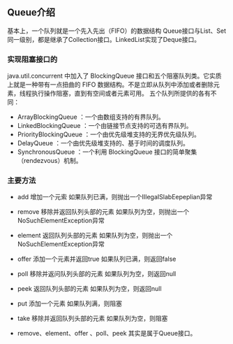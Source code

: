 ## Queue介绍
基本上，一个队列就是一个先入先出（FIFO）的数据结构
Queue接口与List、Set同一级别，都是继承了Collection接口。LinkedList实现了Deque接口。
### 实现阻塞接口的
java.util.concurrent 中加入了 BlockingQueue 接口和五个阻塞队列类。它实质上就是一种带有一点扭曲的 FIFO 数据结构。不是立即从队列中添加或者删除元素，线程执行操作阻塞，直到有空间或者元素可用。
五个队列所提供的各有不同：
* ArrayBlockingQueue ：一个由数组支持的有界队列。
* LinkedBlockingQueue ：一个由链接节点支持的可选有界队列。
* PriorityBlockingQueue ：一个由优先级堆支持的无界优先级队列。
* DelayQueue ：一个由优先级堆支持的、基于时间的调度队列。
* SynchronousQueue ：一个利用 BlockingQueue 接口的简单聚集（rendezvous）机制。

### 主要方法
* add        增加一个元索                     如果队列已满，则抛出一个IIIegaISlabEepeplian异常
* remove   移除并返回队列头部的元素    如果队列为空，则抛出一个NoSuchElementException异常
* element  返回队列头部的元素             如果队列为空，则抛出一个NoSuchElementException异常
* offer       添加一个元素并返回true       如果队列已满，则返回false
* poll         移除并返问队列头部的元素    如果队列为空，则返回null
* peek       返回队列头部的元素             如果队列为空，则返回null
* put         添加一个元素                      如果队列满，则阻塞
* take        移除并返回队列头部的元素     如果队列为空，则阻塞

* remove、element、offer 、poll、peek 其实是属于Queue接口。 